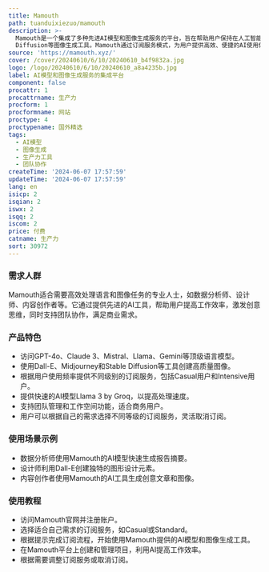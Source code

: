 ```yaml
---
title: Mamouth
path: tuanduixiezuo/mamouth
description: >-
  Mamouth是一个集成了多种先进AI模型和图像生成服务的平台，旨在帮助用户保持在人工智能技术的前沿。平台提供包括GPT-4o、Claude、Llama、Mistral、Gemini等在内的AI语言模型，以及Dall-E、Midjourney和Stable
  Diffusion等图像生成工具。Mamouth通过订阅服务模式，为用户提供高效、便捷的AI使用体验，同时支持团队管理和工作空间功能，满足不同用户的需求。
source: 'https://mamouth.xyz/'
cover: /cover/20240610/6/10/20240610_b4f9832a.jpg
logo: /logo/20240610/6/10/20240610_a8a4235b.jpg
label: AI模型和图像生成服务的集成平台
component: false
procattr: 1
procattrname: 生产力
procform: 1
procformname: 网站
proctype: 4
proctypename: 国外精选
tags:
  - AI模型
  - 图像生成
  - 生产力工具
  - 团队协作
createTime: '2024-06-07 17:57:59'
updateTime: '2024-06-07 17:57:59'
lang: en
isicp: 2
isqian: 2
iswx: 2
isqq: 2
iscom: 2
price: 付费
catname: 生产力
sort: 30972
---
```




### 需求人群
Mamouth适合需要高效处理语言和图像任务的专业人士，如数据分析师、设计师、内容创作者等。它通过提供先进的AI工具，帮助用户提高工作效率，激发创意思维，同时支持团队协作，满足商业需求。

### 产品特色
* 访问GPT-4o、Claude 3、Mistral、Llama、Gemini等顶级语言模型。
* 使用Dall-E、Midjourney和Stable Diffusion等工具创建高质量图像。
* 根据用户使用频率提供不同级别的订阅服务，包括Casual用户和Intensive用户。
* 提供快速的AI模型Llama 3 by Groq，以提高处理速度。
* 支持团队管理和工作空间功能，适合商务用户。
* 用户可以根据自己的需求选择不同等级的订阅服务，灵活取消订阅。

### 使用场景示例
* 数据分析师使用Mamouth的AI模型快速生成报告摘要。
* 设计师利用Dall-E创建独特的图形设计元素。
* 内容创作者使用Mamouth的AI工具生成创意文章和图像。

### 使用教程
* 访问Mamouth官网并注册账户。
* 选择适合自己需求的订阅服务，如Casual或Standard。
* 根据提示完成订阅流程，开始使用Mamouth提供的AI模型和图像生成工具。
* 在Mamouth平台上创建和管理项目，利用AI提高工作效率。
* 根据需要调整订阅服务或取消订阅。

  
